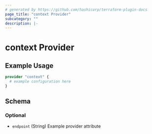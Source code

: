 ```yaml
---
# generated by https://github.com/hashicorp/terraform-plugin-docs
page_title: "context Provider"
subcategory: ""
description: |-
---
```


# context Provider

## Example Usage

```terraform
provider "context" {
  # example configuration here
}
```

<!-- schema generated by tfplugindocs -->

## Schema

### Optional

- `endpoint` (String) Example provider attribute
